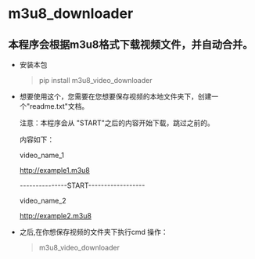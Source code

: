 # m3u8_downloader



## 本程序会根据m3u8格式下载视频文件，并自动合并。


- 安装本包

    >pip install m3u8_video_downloader

- 想要使用这个，您需要在您想要保存视频的本地文件夹下，创建一个"readme.txt"文档。

    注意：本程序会从 "START"之后的内容开始下载，跳过之前的。
    
    内容如下：
    
    
    video_name_1
    
    http://example1.m3u8
    
    ---------------START------------------
    
    video_name_2
    
    http://example2.m3u8
    
-  之后,在你想保存视频的文件夹下执行cmd 操作：
    
    >m3u8_video_downloader

